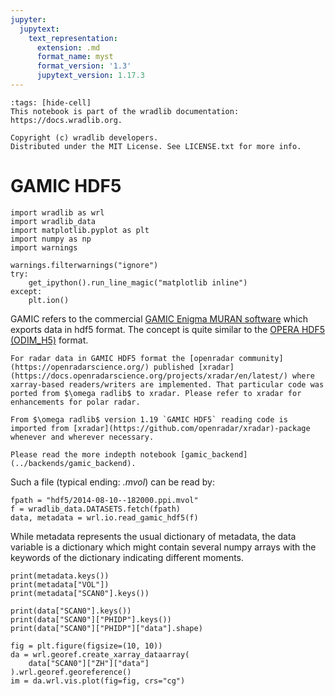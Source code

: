 ```yaml
---
jupyter:
  jupytext:
    text_representation:
      extension: .md
      format_name: myst
      format_version: '1.3'
      jupytext_version: 1.17.3
---
```


```{raw-cell}
:tags: [hide-cell]
This notebook is part of the wradlib documentation: https://docs.wradlib.org.

Copyright (c) wradlib developers.
Distributed under the MIT License. See LICENSE.txt for more info.
```

# GAMIC HDF5

```{code-cell} python
import wradlib as wrl
import wradlib_data
import matplotlib.pyplot as plt
import numpy as np
import warnings

warnings.filterwarnings("ignore")
try:
    get_ipython().run_line_magic("matplotlib inline")
except:
    plt.ion()
```

GAMIC refers to the commercial [GAMIC Enigma MURAN software](https://www.gamic.com) which exports data in hdf5 format. The concept is quite similar to the [OPERA HDF5 (ODIM_H5)](read_odim#OPERA-HDF5-(ODIM_H5)) format.

```{warning}
For radar data in GAMIC HDF5 format the [openradar community](https://openradarscience.org/) published [xradar](https://docs.openradarscience.org/projects/xradar/en/latest/) where xarray-based readers/writers are implemented. That particular code was ported from $\omega radlib$ to xradar. Please refer to xradar for enhancements for polar radar.

From $\omega radlib$ version 1.19 `GAMIC HDF5` reading code is imported from [xradar](https://github.com/openradar/xradar)-package whenever and wherever necessary.

Please read the more indepth notebook [gamic_backend](../backends/gamic_backend).
```

Such a file (typical ending: *.mvol*) can be read by:

```{code-cell} python
fpath = "hdf5/2014-08-10--182000.ppi.mvol"
f = wradlib_data.DATASETS.fetch(fpath)
data, metadata = wrl.io.read_gamic_hdf5(f)
```

While metadata represents the usual dictionary of metadata, the data variable is a dictionary which might contain several numpy arrays with the keywords of the dictionary indicating different moments.

```{code-cell} python
print(metadata.keys())
print(metadata["VOL"])
print(metadata["SCAN0"].keys())
```

```{code-cell} python
print(data["SCAN0"].keys())
print(data["SCAN0"]["PHIDP"].keys())
print(data["SCAN0"]["PHIDP"]["data"].shape)
```

```{code-cell} python
fig = plt.figure(figsize=(10, 10))
da = wrl.georef.create_xarray_dataarray(
    data["SCAN0"]["ZH"]["data"]
).wrl.georef.georeference()
im = da.wrl.vis.plot(fig=fig, crs="cg")
```